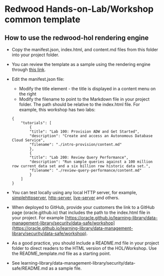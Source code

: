 # Redwood Hands-on-Lab/Workshop common template

## How to use the redwood-hol rendering engine
* Copy the manifest.json, index.html, and content.md files from this folder into your project folder.
* You can review the template as a sample using the rendering engine through [this link](https://oracle.github.io/learning-library/templates/redwood-hol/).
* Edit the manifest.json file:
    *  Modify the title element - the title is displayed in a content menu on the right
    * Modify the filename to point to the Markdown file in your project folder. The path should be relative to the index.html file. For example, this workshop has two labs:

    ```
    {
        "tutorials": [
            {           
            "title": "Lab 100: Provision ADW and Get Started",
            "description": "Create and access an Autonomous Database Cloud Service",
            "filename": "./intro-provision/content.md"
            },
            {           
            "title": "Lab 200: Review Query Performance",
            "description": "Run sample queries against a 100 million row current data set and a six billion row historic data set.",
            "filename": "./review-query-performance/content.md"
            }
        ]
    }
    ```
* You can test locally using any local HTTP server, for example, [simplehttpserver](https://www.npmjs.com/package/simplehttpserver), [http-server](https://www.npmjs.com/package/http-server), [live-server](https://www.npmjs.com/package/live-server) and others.
* When deployed to GitHub, provide your customers the link to a GitHub page (oracle.github.io) that includes the path to the index.html file in your project. For example [https://oracle.github.io/learning-library/data-management-library/security/data-safe/workshop](https://oracle.github.io/learning-library/data-management-library/security/data-safe/workshop).
* As a good practice, you should include a README.md file in your project folder to direct readers to the HTML version of the HOL/Workshop. Use the README_template.md file as a starting point.
* See learning-library/data-management-library/security/data-safe/README.md as a sample file.
